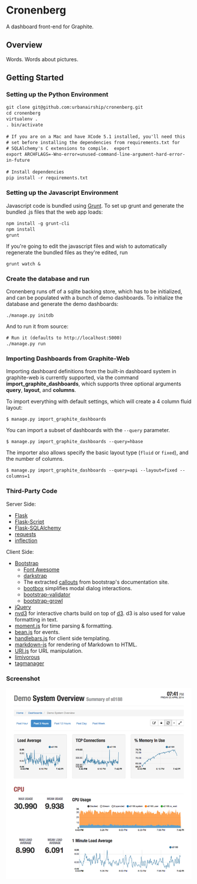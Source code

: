 # Cronenberg

A dashboard front-end for Graphite.

## Overview

Words. Words about pictures.


## Getting Started


### Setting up the Python Environment

```shell
git clone git@github.com:urbanairship/cronenberg.git
cd cronenberg
virtualenv .
. bin/activate

# If you are on a Mac and have XCode 5.1 installed, you'll need this
# set before installing the dependencies from requirements.txt for
# SQLAlchemy's C extensions to compile.  export
export ARCHFLAGS=-Wno-error=unused-command-line-argument-hard-error-in-future

# Install dependencies
pip install -r requirements.txt
```

### Setting up the Javascript Environment

Javascript code is bundled using [Grunt](http://gruntjs.com/). To set
up grunt and generate the bundled .js files that the web app loads:

```shell
npm install -g grunt-cli
npm install
grunt
```

If you're going to edit the javascript files and wish to automatically
regenerate the bundled files as they're edited, run

```
grunt watch &
```

### Create the database and run

Cronenberg runs off of a sqlite backing store, which has to be
initialized, and can be populated with a bunch of demo dashboards. To
initialize the database and generate the demo dashboards:

```shell
./manage.py initdb
```

And to run it from source:

```
# Run it (defaults to http://localhost:5000)
./manage.py run
```

### Importing Dashboards from Graphite-Web

Importing dashboard definitions from the built-in dashboard system in
graphite-web is currently supported, via the command
**import_graphite_dashboards**, which supports three optional
arguments **query**, **layout**, and **columns**.

To import everything with default settings, which will create a 4
column fluid layout:

```shell
$ manage.py import_graphite_dashboards
```

You can import a subset of dashboards with the ``--query`` parameter.

```shell
$ manage.py import_graphite_dashboards --query=hbase
```

The importer also allows specify the basic layout type (``fluid`` or
``fixed``), and the number of columns.

```shell
$ manage.py import_graphite_dashboards --query=api --layout=fixed --columns=1
```

### Third-Party Code ###

Server Side:

* [Flask](http://flask.pocoo.org/)
* [Flask-Script](http://packages.python.org/Flask-Script/)
* [Flask-SQLAlchemy](http://pythonhosted.org/Flask-SQLAlchemy/)
* [requests](https://github.com/kennethreitz/requests)
* [inflection](https://github.com/jpvanhal/inflection)

Client Side:

* [Bootstrap](http://getbootstrap.com/)
  * [Font Awesome](http://fortawesome.github.com/Font-Awesome/)
  * [darkstrap](https://github.com/danneu/darkstrap)
  * The extracted
    [callouts](https://gist.github.com/matthiasg/6153853) from
    bootstrap's documentation site.
  * [bootbox](http://bootboxjs.com/) simplifies modal dialog interactions.
  * [bootstrap-validator](http://bootstrapvalidator.com/)
  * [bootstrap-growl](https://github.com/mouse0270/bootstrap-growl)
* [jQuery](http://jquery.com/)
* [nvd3](https://github.com/novus/nvd3) for interactive charts build
  on top of [d3](http://d3js.org). d3 is also used for value
  formatting in text.
* [moment.js](http://momentjs.com/) for time parsing & formatting.
* [bean.js](https://github.com/fat/bean) for events.
* [handlebars.js](http://handlebarsjs.com/) for client side templating.
* [markdown-js](https://github.com/evilstreak/markdown-js) for rendering of Markdown to HTML.
* [URI.js](https://github.com/medialize/URI.js) for URL manipulation.
* [limivorous](https://github.com/aalpern/limivorous)
* [tagmanager](https://github.com/max-favilli/tagmanager)


### Screenshot

![screenshot](docs/screenshot-single-node-light.png)

